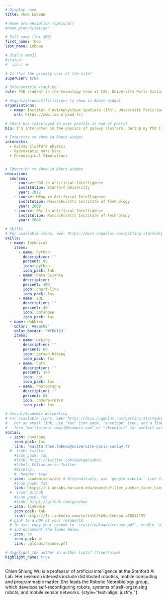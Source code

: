 ```yaml
---
# Display name
title: Théo Lebeau

# Name pronunciation (optional)
#name_pronunciation:'' 

# Full name (for SEO)
first_name: Théo
last_name: Lebeau

# Status emoji
#status:
#  icon: ☕️

# Is this the primary user of the site?
superuser: true

# Role/position/tagline
role: PhD student in the Cosmology team at IAS, Université Paris-Saclay

# Organizations/Affiliations to show in About widget
organizations:
  - name: Institut d'Astrophysique Spatiale (IAS), Université Paris-Saclay
    url: https://www.ias.u-psud.fr/

# Short bio (displayed in user profile at end of posts)
bio: I'm interested in the physics of galaxy clusters, during my PhD I study the physics processes contributing to the hydrostatic mass bias using cosmological simulations of the Local Universe

# Interests to show in About widget
interests:
  - Galaxy Clusters physics
  - Hydrostatic mass bias
  - Cosmological Simulations


# Education to show in About widget
education:
  courses:
    - course: PhD in Artificial Intelligence
      institution: Stanford University
      year: 2012
    - course: MEng in Artificial Intelligence
      institution: Massachusetts Institute of Technology
      year: 2009
    - course: BSc in Artificial Intelligence
      institution: Massachusetts Institute of Technology
      year: 2008

# Skills
# For available icons, see: https://docs.hugoblox.com/getting-started/page-builder/#icons
skills:
  - name: Technical
    items:
      - name: Python
        description: ''
        percent: 80
        icon: python
        icon_pack: fab
      - name: Data Science
        description: ''
        percent: 100
        icon: chart-line
        icon_pack: fas
      - name: SQL
        description: ''
        percent: 40
        icon: database
        icon_pack: fas
  - name: Hobbies
    color: '#eeac02'
    color_border: '#f0bf23'
    items:
      - name: Hiking
        description: ''
        percent: 60
        icon: person-hiking
        icon_pack: fas
      - name: Cats
        description: ''
        percent: 100
        icon: cat
        icon_pack: fas
      - name: Photography
        description: ''
        percent: 80
        icon: camera-retro
        icon_pack: fas

# Social/Academic Networking
# For available icons, see: https://docs.hugoblox.com/getting-started/page-builder/#icons
#   For an email link, use "fas" icon pack, "envelope" icon, and a link in the
#   form "mailto:your-email@example.com" or "/#contact" for contact widget.
social:
  - icon: envelope
    icon_pack: fas
    link: 'mailto:theo.lebeau@universite-paris-saclay.fr'
  #- icon: twitter
    #icon_pack: fab
    #link: https://twitter.com/GeorgeCushen
    #label: Follow me on Twitter
    #display:
    #  header: true
  - icon: academicons/ads # Alternatively, use `google-scholar` icon from `ai` icon pack
    #icon_pack: fas
    link: https://ui.adsabs.harvard.edu/search/filter_author_facet_hier_fq_author=AND&filter_author_facet_hier_fq_author=author_facet_hier%3A%221%2FLebeau%2C%20T%2FLebeau%2C%20Th%C3%A9o%22&fq=%7B!type%3Daqp%20v%3D%24fq_author%7D&fq_author=(author_facet_hier%3A%221%2FLebeau%2C%20T%2FLebeau%2C%20Th%C3%A9o%22)&q=author%3A%22Lebeau%2C%20Th%C3%A9o%22&sort=date%20desc%2C%20bibcode%20desc&p_=0
  #- icon: github
    #icon_pack: fab
    #link: https://github.com/gcushen
  - icon: linkedin
    icon_pack: fab
    link: https://fr.linkedin.com/in/th%C3%A9o-lebeau-a78547195
  # Link to a PDF of your resume/CV.
  # To use: copy your resume to `static/uploads/resume.pdf`, enable `ai` icons in `params.yaml`,
  # and uncomment the lines below.
  - icon: cv
    icon_pack: ai
    link: uploads/resume.pdf

# Highlight the author in author lists? (true/false)
highlight_name: true
---
```


Chien Shiung Wu is a professor of artificial intelligence at the Stanford AI Lab. Her research interests include distributed robotics, mobile computing and programmable matter. She leads the Robotic Neurobiology group, which develops self-reconfiguring robots, systems of self-organizing robots, and mobile sensor networks.
{style="text-align: justify;"}
